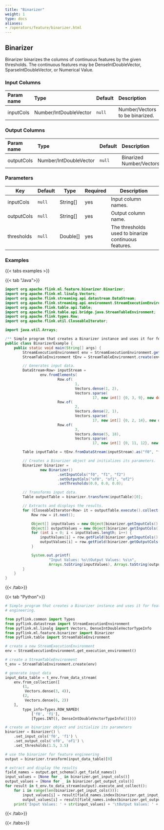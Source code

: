 ```yaml
---
title: "Binarizer"
weight: 1
type: docs
aliases:
- /operators/feature/binarizer.html
---
```


<!--
Licensed to the Apache Software Foundation (ASF) under one
or more contributor license agreements.  See the NOTICE file
distributed with this work for additional information
regarding copyright ownership.  The ASF licenses this file
to you under the Apache License, Version 2.0 (the
"License"); you may not use this file except in compliance
with the License.  You may obtain a copy of the License at

  http://www.apache.org/licenses/LICENSE-2.0

Unless required by applicable law or agreed to in writing,
software distributed under the License is distributed on an
"AS IS" BASIS, WITHOUT WARRANTIES OR CONDITIONS OF ANY
KIND, either express or implied.  See the License for the
specific language governing permissions and limitations
under the License.
-->

## Binarizer

Binarizer binarizes the columns of continuous features by the given thresholds.
The continuous features may be DenseIntDoubleVector, SparseIntDoubleVector, or Numerical Value.

### Input Columns

| Param name | Type                   | Default | Description                     |
|:-----------|:-----------------------|:--------|:--------------------------------|
| inputCols  | Number/IntDoubleVector | `null`  | Number/Vectors to be binarized. |

### Output Columns

| Param name | Type          | Default | Description               |
|:-----------|:--------------|:--------|:--------------------------|
| outputCols | Number/IntDoubleVector | `null`  | Binarized Number/Vectors. |

### Parameters

| Key         | Default   | Type     | Required | Description                                          |
|-------------|-----------|----------|----------|------------------------------------------------------|
| inputCols   | `null`    | String[] | yes      | Input column names.                                  |
| outputCols  | `null`    | String[] | yes      | Output column name.                                  |
| thresholds  | `null`    | Double[] | yes      | The thresholds used to binarize continuous features. |

### Examples

{{< tabs examples >}}

{{< tab "Java">}}

```java
import org.apache.flink.ml.feature.binarizer.Binarizer;
import org.apache.flink.ml.linalg.Vectors;
import org.apache.flink.streaming.api.datastream.DataStream;
import org.apache.flink.streaming.api.environment.StreamExecutionEnvironment;
import org.apache.flink.table.api.Table;
import org.apache.flink.table.api.bridge.java.StreamTableEnvironment;
import org.apache.flink.types.Row;
import org.apache.flink.util.CloseableIterator;

import java.util.Arrays;

/** Simple program that creates a Binarizer instance and uses it for feature engineering. */
public class BinarizerExample {
    public static void main(String[] args) {
        StreamExecutionEnvironment env = StreamExecutionEnvironment.getExecutionEnvironment();
        StreamTableEnvironment tEnv = StreamTableEnvironment.create(env);

        // Generates input data.
        DataStream<Row> inputStream =
                env.fromElements(
                        Row.of(
                                1,
                                Vectors.dense(1, 2),
                                Vectors.sparse(
                                        17, new int[] {0, 3, 9}, new double[] {1.0, 2.0, 7.0})),
                        Row.of(
                                2,
                                Vectors.dense(2, 1),
                                Vectors.sparse(
                                        17, new int[] {0, 2, 14}, new double[] {5.0, 4.0, 1.0})),
                        Row.of(
                                3,
                                Vectors.dense(5, 18),
                                Vectors.sparse(
                                        17, new int[] {0, 11, 12}, new double[] {2.0, 4.0, 4.0})));

        Table inputTable = tEnv.fromDataStream(inputStream).as("f0", "f1", "f2");

        // Creates a Binarizer object and initializes its parameters.
        Binarizer binarizer =
                new Binarizer()
                        .setInputCols("f0", "f1", "f2")
                        .setOutputCols("of0", "of1", "of2")
                        .setThresholds(0.0, 0.0, 0.0);

        // Transforms input data.
        Table outputTable = binarizer.transform(inputTable)[0];

        // Extracts and displays the results.
        for (CloseableIterator<Row> it = outputTable.execute().collect(); it.hasNext(); ) {
            Row row = it.next();

            Object[] inputValues = new Object[binarizer.getInputCols().length];
            Object[] outputValues = new Object[binarizer.getInputCols().length];
            for (int i = 0; i < inputValues.length; i++) {
                inputValues[i] = row.getField(binarizer.getInputCols()[i]);
                outputValues[i] = row.getField(binarizer.getOutputCols()[i]);
            }

            System.out.printf(
                    "Input Values: %s\tOutput Values: %s\n",
                    Arrays.toString(inputValues), Arrays.toString(outputValues));
        }
    }
}

```

{{< /tab>}}

{{< tab "Python">}}

```python
# Simple program that creates a Binarizer instance and uses it for feature
# engineering.

from pyflink.common import Types
from pyflink.datastream import StreamExecutionEnvironment
from pyflink.ml.linalg import Vectors, DenseIntDoubleVectorTypeInfo
from pyflink.ml.feature.binarizer import Binarizer
from pyflink.table import StreamTableEnvironment

# create a new StreamExecutionEnvironment
env = StreamExecutionEnvironment.get_execution_environment()

# create a StreamTableEnvironment
t_env = StreamTableEnvironment.create(env)

# generate input data
input_data_table = t_env.from_data_stream(
    env.from_collection([
        (1,
         Vectors.dense(3, 4)),
        (2,
         Vectors.dense(6, 2))
    ],
        type_info=Types.ROW_NAMED(
            ['f0', 'f1'],
            [Types.INT(), DenseIntDoubleVectorTypeInfo()])))

# create an binarizer object and initialize its parameters
binarizer = Binarizer() \
    .set_input_cols('f0', 'f1') \
    .set_output_cols('of0', 'of1') \
    .set_thresholds(1.5, 3.5)

# use the binarizer for feature engineering
output = binarizer.transform(input_data_table)[0]

# extract and display the results
field_names = output.get_schema().get_field_names()
input_values = [None for _ in binarizer.get_input_cols()]
output_values = [None for _ in binarizer.get_output_cols()]
for result in t_env.to_data_stream(output).execute_and_collect():
    for i in range(len(binarizer.get_input_cols())):
        input_values[i] = result[field_names.index(binarizer.get_input_cols()[i])]
        output_values[i] = result[field_names.index(binarizer.get_output_cols()[i])]
    print('Input Values: ' + str(input_values) + '\tOutput Values: ' + str(output_values))

```

{{< /tab>}}

{{< /tabs>}}
